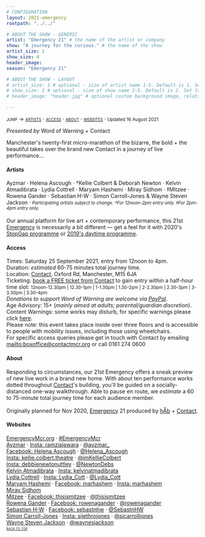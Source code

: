 ```yaml
---
# CONFIGURATION
layout: 2021-emergency
rootpath: "../../"

# ABOUT THE SHOW - GENERIC
artist: "Emergency 21" # the name of the artist or company
show: "A journey for the curious." # the name of the show
artist_size: 1
show_size: 4
header_image:  
season: "Emergency 21"

# ABOUT THE SHOW - LAYOUT
# artist_size: 1 # optional - size of artist name 1-5. Default is 1. Set longer names to lower values
# show_size: 2 # optional - size of show name 2-5. Default is 2. Set longer names to lower values
# header_image: "header.jpg" # optional custom background image, relative to current page

---
```

<span style='font-variant: small-caps'>jump → [artists](/current/2021-emergency/#artists) · [access](/current/2021-emergency/#access) · [about](/current/2021-emergency/#about) · [websites](/current/2021-emergency/#websites)</span> · <small>Updated 16 August 2021</small>     
        
*Presented by* Word of Warning *+* Contact        
        
Manchester's twenty-first micro-marathon of the bizarre, the bold + the beautiful takes over the brand new Contact in a journey of live performance…         
        
#### Artists       
Ayzmar · Helena Ascough · †Kellie Colbert & Deborah Newton · Kelvin Atmadibrata · Lydia Cottrell · Maryam Hashemi · Miray Sidhom · ‡Mitzee · Rowena Gander · Sebastian H-W · Simon Carroll-Jones & Wayne Steven Jackson · <small>*Participating artists subject to change. †For 12noon-2pm entry only. ‡For 2pm-4pm entry only.*</small><br><br>Our annual platform for live art + contemporary performance, this 21st [Emergency](/hab/emergency) is necessarily a bit different — get a feel for it with 2020's [StopGap programme](/archive/2020-emergencystopgap) or [2019's daytime programme](/archive/2019-emergency/daytime).         
        
#### Access            
Times: Saturday 25 September 2021, entry from 12noon to 4pm.<br>Duration: *estimated* 60-75 minutes total journey time.<br>Location: <a href="http://contactmcr.com" target="_blank">Contact</a>, Oxford Rd, Manchester, M15 6JA<br>Ticketing: <a href="https://contactmcr.com/shows/emergency-21" target="_blank">book a FREE ticket from Contact</a> to gain entry within a half-hour time slot: <small>12noon-12.30pm | 12.30-1pm | 1-1.30pm | 1.30-2pm | 2-2.30pm | 2.30-3pm | 3-3.30pm | 3.30-4pm</small><br>*Donations to support Word of Warning are welcome via <a href="https://paypal.me/warnmcr" target="_blank">PayPal</a>.*<br>Age Advisory: 15+ (*mainly aimed at adults; parental/guardian discretion*).<br>Content Warnings: some works may disturb, for specific warnings please click [here](/warnings).<br>Please note: this event takes place inside over three floors and is accessible to people with mobility issues, including those using wheelchairs.<br>For specific access queries please get in touch with Contact by emailing <mailto:boxoffice@contactmcr.org> or call 0161 274 0600        
         
#### About         
Responding to circumstances, our 21st Emergency offers a sneak preview of new live work in a brand new home. With about ten performance works dotted throughout <a href="http://contactmcr.com" target="_blank">Contact</a>'s building, you'll be guided on a socially-distanced one-way walkthrough. Able to pause en route, we *estimate* a 60 to 75-minute total journey time for each audience member.<br><br>Originally planned for Nov 2020, [Emergency](/hab/emergency) 21 produced by [hÅb](/hab) + <a href="http://contactmcr.com" target="_blank">Contact</a>.     
        
#### Websites         
<a href="http://emergencymcr.org" target="_blank">EmergencyMcr.org</a> · <a href="http://twitter.com/hashtag/EmergencyMcr" target="_blank">#EmergencyMcr</a><br>
<a href="http://ayzmar.com" target="_blank">Ayzmar</a> · <a href="http://instagram.com/ramziajawara" target="_blank">Insta: ramziajawara</a> · <a href="http://twitter.com/ayzmar_" target="_blank">@ayzmar_</a><br><a href="http://facebook.com/HelenaLouiseAscough" target="_blank">Facebook: Helena Ascough</a> · <a href="http://twitter.com/Helena_Ascough" target="_blank">@Helena_Ascough</a><br><a href="http://instagram.com/kellie.colbert.theatre" target="_blank">Insta: kellie.colbert.theatre</a> · <a href="http://twitter.com/imKellieColbert" target="_blank">@imKellieColbert</a><br><a href="http://instagram.com/debbienewtonuttley" target="_blank">Insta: debbienewtonuttley</a> · <a href="http://twitter.com/NewtonDebs" target="_blank">@NewtonDebs</a><br><a href="http://kelvinatmadibrata.com" target="_blank">Kelvin Atmadibrata</a> · <a href="http://instagram.com/kelvinatmadibrata" target="_blank">Insta: kelvinatmadibrata</a><br><a href="http://lydia-cottrell.com" target="_blank">Lydia Cottrell</a> · <a href="http://instagram.com/Lydia_Cott" target="_blank">Insta: Lydia_Cott</a> · <a href="http://twitter.com/Lydia_Cott" target="_blank">@Lydia_Cott</a><br><a href="http://maryamhashemi.com" target="_blank">Maryam Hashemi</a> · <a href="http://facebook.com/marhashem" target="_blank">Facebook: marhashem</a> · <a href="http://instagram.com/marhashem" target="_blank">Insta: marhashem</a><br><a href="https://contactmcr.com/news/adam-ali-and-miray-sidhom-new-seed-commissions" target="_blank">Miray Sidhom</a><br><a href="http://deadpig.org.uk/mitzee" target="_blank">Mitzee</a> · <a href="http://facebook.com/thisismitzee" target="_blank">Facebook: thisismitzee</a> · <a href="http://twitter.com/thisismitzee" target="_blank">@thisismitzee</a><br><a href="http://rowenagander.com" target="_blank">Rowena Gander</a> · <a href="http://facebook.com/rowenagander" target="_blank">Facebook: rowenagander</a> · <a href="http://twitter.com/rowenagander" target="_blank">@rowenagander</a><br><a href="http://sebastnhw.wixsite.com/home" target="_blank">Sebastian H-W</a> · <a href="http://facebook.com/sebastnhw" target="_blank">Facebook: sebastnhw</a> · <a href="http://twitter.com/SebastnHW" target="_blank">@SebastnHW</a><br><a href="http://simonjonestheatremaker.com" target="_blank">Simon Carroll-Jones</a> · <a href="http://instagram.com/sijethrojones" target="_blank">Insta: sijethrojones</a> · <a href="http://twitter.com/sicarrolljones" target="_blank">@sicarrolljones</a><br><a href=" http://waynestevenjackson.co.uk" target="_blank">Wayne Steven Jackson</a> · <a href="http://twitter.com/waynesjackson" target="_blank">@waynesjackson</a>                
<small><span style='font-variant: small-caps'>[back to top](/current/2021-emergency)</span></small>
